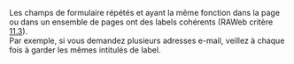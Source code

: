 Les champs de formulaire répétés et ayant la même fonction dans la page ou dans un ensemble de pages ont des labels cohérents (RAWeb critère [11.3](https://accessibilite.public.lu/fr/raweb1/criteres.html#crit-11-3)).\
Par exemple, si vous demandez plusieurs adresses e-mail, veillez à chaque fois à garder les mêmes intitulés de label. 
